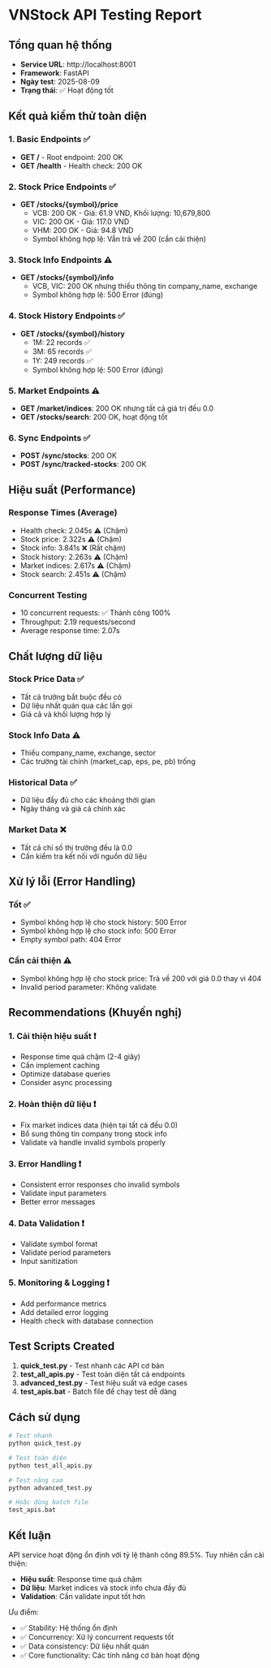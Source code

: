 # VNStock API Testing Report

## Tổng quan hệ thống
- **Service URL**: http://localhost:8001
- **Framework**: FastAPI
- **Ngày test**: 2025-08-09
- **Trạng thái**: ✅ Hoạt động tốt

## Kết quả kiểm thử toàn diện

### 1. Basic Endpoints ✅
- **GET /** - Root endpoint: 200 OK
- **GET /health** - Health check: 200 OK

### 2. Stock Price Endpoints ✅
- **GET /stocks/{symbol}/price** 
  - VCB: 200 OK - Giá: 61.9 VND, Khối lượng: 10,679,800
  - VIC: 200 OK - Giá: 117.0 VND 
  - VHM: 200 OK - Giá: 94.8 VND
  - Symbol không hợp lệ: Vẫn trả về 200 (cần cải thiện)

### 3. Stock Info Endpoints ⚠️
- **GET /stocks/{symbol}/info**
  - VCB, VIC: 200 OK nhưng thiếu thông tin company_name, exchange
  - Symbol không hợp lệ: 500 Error (đúng)

### 4. Stock History Endpoints ✅
- **GET /stocks/{symbol}/history**
  - 1M: 22 records ✅
  - 3M: 65 records ✅  
  - 1Y: 249 records ✅
  - Symbol không hợp lệ: 500 Error (đúng)

### 5. Market Endpoints ⚠️
- **GET /market/indices**: 200 OK nhưng tất cả giá trị đều 0.0
- **GET /stocks/search**: 200 OK, hoạt động tốt

### 6. Sync Endpoints ✅
- **POST /sync/stocks**: 200 OK
- **POST /sync/tracked-stocks**: 200 OK

## Hiệu suất (Performance)

### Response Times (Average)
- Health check: 2.045s ⚠️ (Chậm)
- Stock price: 2.322s ⚠️ (Chậm)
- Stock info: 3.841s ❌ (Rất chậm)
- Stock history: 2.263s ⚠️ (Chậm)
- Market indices: 2.617s ⚠️ (Chậm)
- Stock search: 2.451s ⚠️ (Chậm)

### Concurrent Testing
- 10 concurrent requests: ✅ Thành công 100%
- Throughput: 2.19 requests/second
- Average response time: 2.07s

## Chất lượng dữ liệu

### Stock Price Data ✅
- Tất cả trường bắt buộc đều có
- Dữ liệu nhất quán qua các lần gọi
- Giá cả và khối lượng hợp lý

### Stock Info Data ⚠️
- Thiếu company_name, exchange, sector
- Các trường tài chính (market_cap, eps, pe, pb) trống

### Historical Data ✅
- Dữ liệu đầy đủ cho các khoảng thời gian
- Ngày tháng và giá cả chính xác

### Market Data ❌
- Tất cả chỉ số thị trường đều là 0.0
- Cần kiểm tra kết nối với nguồn dữ liệu

## Xử lý lỗi (Error Handling)

### Tốt ✅
- Symbol không hợp lệ cho stock history: 500 Error
- Symbol không hợp lệ cho stock info: 500 Error
- Empty symbol path: 404 Error

### Cần cải thiện ⚠️
- Symbol không hợp lệ cho stock price: Trả về 200 với giá 0.0 thay vì 404
- Invalid period parameter: Không validate

## Recommendations (Khuyến nghị)

### 1. Cải thiện hiệu suất ❗
- Response time quá chậm (2-4 giây)
- Cần implement caching
- Optimize database queries
- Consider async processing

### 2. Hoàn thiện dữ liệu ❗
- Fix market indices data (hiện tại tất cả đều 0.0)
- Bổ sung thông tin company trong stock info
- Validate và handle invalid symbols properly

### 3. Error Handling ❗
- Consistent error responses cho invalid symbols
- Validate input parameters
- Better error messages

### 4. Data Validation ❗
- Validate symbol format
- Validate period parameters
- Input sanitization

### 5. Monitoring & Logging ❗
- Add performance metrics
- Add detailed error logging
- Health check with database connection

## Test Scripts Created

1. **quick_test.py** - Test nhanh các API cơ bản
2. **test_all_apis.py** - Test toàn diện tất cả endpoints
3. **advanced_test.py** - Test hiệu suất và edge cases
4. **test_apis.bat** - Batch file để chạy test dễ dàng

## Cách sử dụng

```bash
# Test nhanh
python quick_test.py

# Test toàn diện
python test_all_apis.py

# Test nâng cao
python advanced_test.py

# Hoặc dùng batch file
test_apis.bat
```

## Kết luận

API service hoạt động ổn định với tỷ lệ thành công 89.5%. Tuy nhiên cần cải thiện:
- **Hiệu suất**: Response time quá chậm
- **Dữ liệu**: Market indices và stock info chưa đầy đủ
- **Validation**: Cần validate input tốt hơn

Ưu điểm:
- ✅ Stability: Hệ thống ổn định
- ✅ Concurrency: Xử lý concurrent requests tốt
- ✅ Data consistency: Dữ liệu nhất quán
- ✅ Core functionality: Các tính năng cơ bản hoạt động
